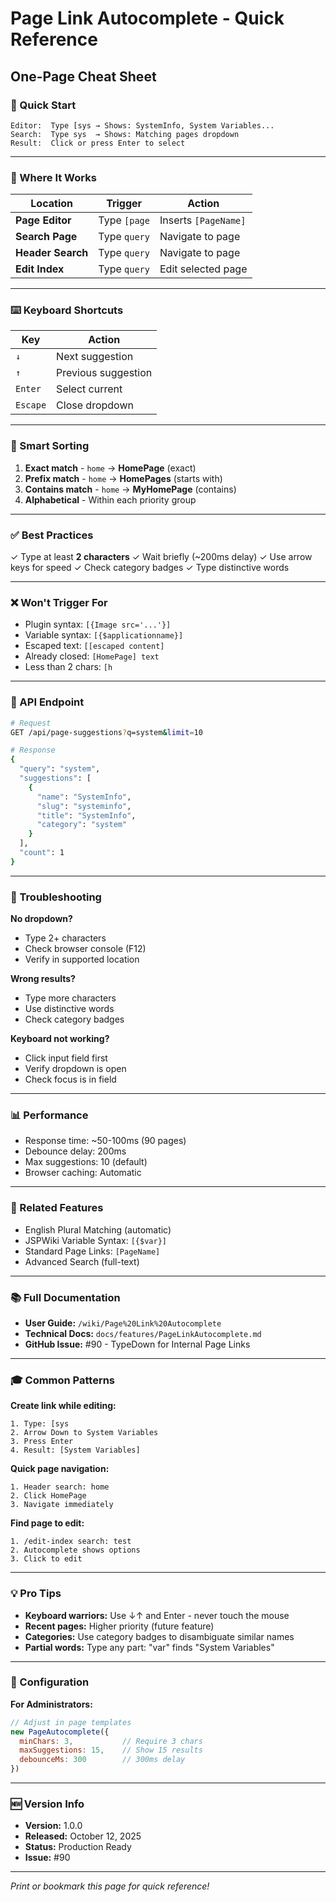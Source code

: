 # Page Link Autocomplete - Quick Reference

## One-Page Cheat Sheet

### 🚀 Quick Start

```
Editor:  Type [sys → Shows: SystemInfo, System Variables...
Search:  Type sys  → Shows: Matching pages dropdown
Result:  Click or press Enter to select
```

---

### 📍 Where It Works

| Location | Trigger | Action |
|----------|---------|--------|
| **Page Editor** | Type `[page` | Inserts `[PageName]` |
| **Search Page** | Type `query` | Navigate to page |
| **Header Search** | Type `query` | Navigate to page |
| **Edit Index** | Type `query` | Edit selected page |

---

### ⌨️ Keyboard Shortcuts

| Key | Action |
|-----|--------|
| `↓` | Next suggestion |
| `↑` | Previous suggestion |
| `Enter` | Select current |
| `Escape` | Close dropdown |

---

### 🎯 Smart Sorting

1. **Exact match** - `home` → **HomePage** (exact)
2. **Prefix match** - `home` → **HomePages** (starts with)
3. **Contains match** - `home` → **MyHomePage** (contains)
4. **Alphabetical** - Within each priority group

---

### ✅ Best Practices

✓ Type at least **2 characters**
✓ Wait briefly (~200ms delay)
✓ Use arrow keys for speed
✓ Check category badges
✓ Type distinctive words

---

### ❌ Won't Trigger For

- Plugin syntax: `[{Image src='...'}]`
- Variable syntax: `[{$applicationname}]`
- Escaped text: `[[escaped content]`
- Already closed: `[HomePage] text`
- Less than 2 chars: `[h`

---

### 🔧 API Endpoint

```bash
# Request
GET /api/page-suggestions?q=system&limit=10

# Response
{
  "query": "system",
  "suggestions": [
    {
      "name": "SystemInfo",
      "slug": "systeminfo",
      "title": "SystemInfo",
      "category": "system"
    }
  ],
  "count": 1
}
```

---

### 🐛 Troubleshooting

**No dropdown?**
- Type 2+ characters
- Check browser console (F12)
- Verify in supported location

**Wrong results?**
- Type more characters
- Use distinctive words
- Check category badges

**Keyboard not working?**
- Click input field first
- Verify dropdown is open
- Check focus is in field

---

### 📊 Performance

- Response time: ~50-100ms (90 pages)
- Debounce delay: 200ms
- Max suggestions: 10 (default)
- Browser caching: Automatic

---

### 🔗 Related Features

- English Plural Matching (automatic)
- JSPWiki Variable Syntax: `[{$var}]`
- Standard Page Links: `[PageName]`
- Advanced Search (full-text)

---

### 📚 Full Documentation

- **User Guide:** `/wiki/Page%20Link%20Autocomplete`
- **Technical Docs:** `docs/features/PageLinkAutocomplete.md`
- **GitHub Issue:** #90 - TypeDown for Internal Page Links

---

### 🎓 Common Patterns

**Create link while editing:**
```
1. Type: [sys
2. Arrow Down to System Variables
3. Press Enter
4. Result: [System Variables]
```

**Quick page navigation:**
```
1. Header search: home
2. Click HomePage
3. Navigate immediately
```

**Find page to edit:**
```
1. /edit-index search: test
2. Autocomplete shows options
3. Click to edit
```

---

### 💡 Pro Tips

- **Keyboard warriors:** Use ↓↑ and Enter - never touch the mouse
- **Recent pages:** Higher priority (future feature)
- **Categories:** Use category badges to disambiguate similar names
- **Partial words:** Type any part: "var" finds "System Variables"

---

### 📝 Configuration

**For Administrators:**

```javascript
// Adjust in page templates
new PageAutocomplete({
  minChars: 3,           // Require 3 chars
  maxSuggestions: 15,    // Show 15 results
  debounceMs: 300        // 300ms delay
})
```

---

### 🆕 Version Info

- **Version:** 1.0.0
- **Released:** October 12, 2025
- **Status:** Production Ready
- **Issue:** #90

---

*Print or bookmark this page for quick reference!*
